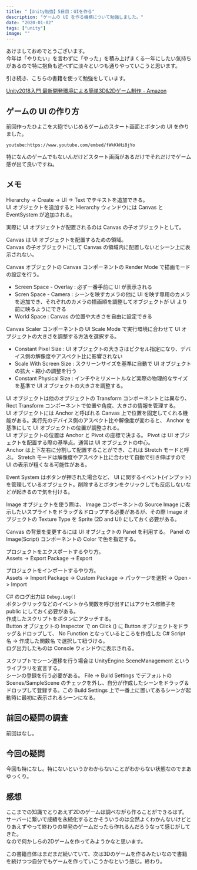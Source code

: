 ```yaml
---
title: "【Unity勉強】5日目：UIを作る"
description: "ゲームの UI を作る機構について勉強しました。"
date: "2020-01-02"
tags: ["unity"]
image: ""
---
```


あけましておめでとうございます。  
今年は「やりたい」を言わずに「やった」を積み上げまくる一年にしたい気持ちがあるので特に抱負も述べずに淡々といつも通りやっていこうと思います。

引き続き、こちらの書籍を使って勉強をしています。

[Unity2018入門 最新開発環境による簡単3D&2Dゲーム制作 - Amazon](https://www.amazon.co.jp/dp/4797397667)

## ゲームの UI の作り方

前回作ったひよこを大砲でいじめるゲームのスタート画面とボタンの UI を作りました。

`youtube:https://www.youtube.com/embed/fWkKkHi8jYo`

特になんのゲームでもないんだけどスタート画面があるだけでそれだけでゲーム感が出て良いですね。

## メモ

Hierarchy -> Create -> UI -> Text でテキストを追加できる。  
UI オブジェクトを追加すると Hierarchy ウィンドウには Canvas と EventSystem が追加される。

実際に UI オブジェクトが配置されるのは Canvas の子オブジェクトとして。

Canvas は UI オブジェクトを配置するための領域。  
Canvas の子オブジェクトにして Canvas の領域内に配置しないとシーン上に表示されない。

Canvas オブジェクトの Canvas コンポーネントの Render Mode で描画モードの設定を行う。

- Screen Space - Overlay : 必ず一番手前に UI が表示される
- Scren Space - Camera : シーンを映すカメラの他に UI を映す専用のカメラを追加でき、それぞれのカメラの描画順を調整してオブジェクトが UI より前に映るようにできる
- World Space : Canvas の位置や大きさを自由に設定できる

Canvas Scaler コンポーネントの UI Scale Mode で実行環境に合わせて UI オブジェクトの大きさを調整する方法を選択する。

- Constant Pixel Size : UI オブジェクトの大きさはピクセル指定になり、デバイス側の解像度やアスペクト比に影響されない
- Scale With Screen Size : スクリーンサイズを基準に自動で UI オブジェクトの拡大・縮小の調整を行う
- Constant Physical Size : インチやミリメートルなど実際の物理的なサイズを基準で UI オブジェクトの大きさを調整する。

UI オブジェクトは他のオブジェクトの Transform コンポーネントとは異なり、 Rect Transform コンポーネントで位置や角度、大きさの情報を管理する。  
UI オブジェクトには Anchor と呼ばれる Canvas 上で位置を固定してくれる機能がある。実行先のデバイス側のアスペクト比や解像度が変わると、 Anchor を基準にして UI オブジェクトの位置が調整される。  
UI オブジェクトの位置は Anchor と Pivot の座標で決まる。 Pivot は UI オブジェクトを配置する際の基準点。通常は UI オブジェクトの中心。  
Anchor は上下左右に分割して配置することができ、これは Stretch モードと呼ぶ。 Stretch モードは解像度やアスペクト比に合わせて自動で引き伸ばすので UI の表示が粗くなる可能性がある。

Event System はボタンが押された場合など、 UI に関するイベント(インプット)を管理しているオブジェクト。削除するとボタンをクリックしても反応しないなどが起きるので気を付ける。

Image オブジェクトを使う際は、 Image コンポーネントの Source Image に表示したいスプライトをドラッグ＆ドロップする必要があるが、その際 Image オブジェクトの Texture Type を Sprite (2D and UI) にしておく必要がある。

Canvas の背景を変更するには UI オブジェクトの Panel を利用する。 Panel の Image(Script) コンポーネントの Color で色を指定する。

プロジェクトをエクスポートするやり方。  
Assets -> Export Package -> Export

プロジェクトをインポートするやり方。  
Assets -> Import Package -> Custom Package -> パッケージを選択 -> Open -> Import

C# のログ出力は `Debug.Log()`  
ボタンクリックなどのイベントから関数を呼び出すにはアクセス修飾子を public にしておく必要がある。  
作成したスクリプトをボタンにアタッチする。  
Button オブジェクトの Inspector で on Click () に Button オブジェクトをドラッグ＆ドロップして、 No Function となっているところを作成した C# Script 名 -> 作成した関数名 で選択して紐づける。  
ログ出力したものは Console ウィンドウに表示される。

スクリプトでシーン遷移を行う場合は UnityEngine.SceneManagement というライブラリを宣言する。  
シーンの登録を行う必要がある。 File -> Build Settings でデフォルトの Scenes/SampleScene のチェックを外し、自分が作成したシーンをドラッグ＆ドロップして登録する。この Build Settings 上で一番上に置いてあるシーンが起動時に最初に表示されるシーンになる。

## 前回の疑問の調査

前回はなし。

## 今回の疑問

今回も特になし。特にないというかわからないことがわからない状態なのでまあゆっくり。

## 感想

ここまでの知識でとりあえず2Dのゲームは調べながら作ることができるはず。  
サーバーに繋いで成績を永続化するとかそういうのは全然よくわかんないけどとりあえずやって終わりの単発のゲームだったら作れるんだろうなって感じがしてきた。  
なので何かしらの2Dゲームを作ってみようかなと思います。

この書籍自体はまだまだ続いていて、次は3Dのゲームを作るみたいなので書籍を続けつつ自分でもゲームを作っていこうかなという感じ。終わり。
